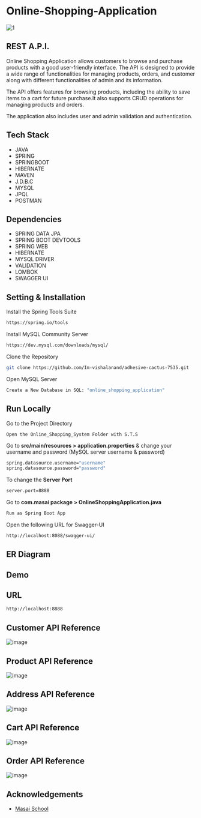 # Online-Shopping-Application

![1](https://user-images.githubusercontent.com/108060013/228165545-74718570-01b4-46d7-a295-347587c23629.png)

## REST A.P.I.
Online Shopping Application allows customers to browse and purchase products with a good user-friendly interface. The API is designed to provide a wide range of functionalities for managing products, orders, and customer along with different functionalities of admin and its information.

The API offers features for browsing products, including the ability to save items to a cart for future purchase.It also supports CRUD operations for managing products and orders.

The application also includes user and admin validation and authentication.

## Tech Stack

- JAVA
- SPRING
- SPRINGBOOT
- HIBERNATE
- MAVEN
- J.D.B.C
- MYSQL
- JPQL
- POSTMAN

## Dependencies

- SPRING DATA JPA
- SPRING BOOT DEVTOOLS
- SPRING WEB
- HIBERNATE
- MYSQL DRIVER
- VALIDATION
- LOMBOK
- SWAGGER UI

## Setting & Installation 

Install the Spring Tools Suite 
```bash
https://spring.io/tools
```

Install MySQL Community Server

```bash
https://dev.mysql.com/downloads/mysql/
```

Clone the Repository

```bash
git clone https://github.com/Im-vishalanand/adhesive-cactus-7535.git
```

Open MySQL Server
```bash
Create a New Database in SQL: "online_shopping_application" 
```
## Run Locally


Go to the Project Directory

```bas
Open the Online_Shopping_System Folder with S.T.S
```

Go to **src/main/resources > application.properties** & change your username and password (MySQL server username & password)

```bash
spring.datasource.username="username"
spring.datasource.password="password"
```

To change the **Server Port**

```bash
server.port=8888
```

Go to **com.masai package > OnlineShoppingApplication.java**

```bash
Run as Spring Boot App
```
Open the following URL for Swagger-UI 
```bash
http://localhost:8088/swagger-ui/
```

## ER Diagram



## Demo


## URL
```bash
http://localhost:8888
```
## Customer API Reference
![image](https://user-images.githubusercontent.com/108060013/229314507-9e398f0d-b8c2-4355-85d0-e12cec43ea24.png)

## Product API Reference
![image](https://user-images.githubusercontent.com/108060013/229314531-83898492-1b4a-4b01-8e83-ac3caf77d081.png)

## Address API Reference
![image](https://user-images.githubusercontent.com/108060013/229314548-7f7918f8-2595-45c5-8b99-c0b43501cb5f.png)

## Cart API Reference
![image](https://user-images.githubusercontent.com/108060013/229314557-de7e4e02-0524-4fcd-81b9-f0cc793d20f7.png)

## Order API Reference
![image](https://user-images.githubusercontent.com/108060013/229314565-c8fa5f14-87c0-43e7-ad14-0c6d6f74b523.png)


## Acknowledgements

- [Masai School](https://www.masaischool.com/)
